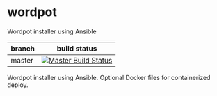 # wordpot
Wordpot installer using Ansible

| branch | build status |
| ---    | ---          |
| master | [![Master Build Status](https://travis-ci.org/CommunityHoneyNetwork/wordpot.svg?branch=master)](https://travis-ci.org/CommunityHoneyNetwork/wordpot) |

Wordpot installer using Ansible.  Optional Docker files for containerized deploy.